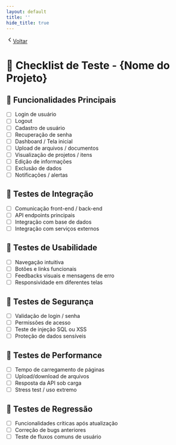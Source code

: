 ```yaml
---
layout: default
title: ''
hide_title: true
---
```


[  <svg width="18" height="18" viewBox="0 0 24 24" fill="none" aria-hidden="true" focusable="false" xmlns="http://www.w3.org/2000/svg">
    <path d="M15 18l-6-6 6-6" stroke="currentColor" stroke-width="2" stroke-linecap="round" stroke-linejoin="round"/>
  </svg>Voltar](../../readme.md)  

# 📝 Checklist de Teste - {Nome do Projeto}

## 🔹 Funcionalidades Principais
- [ ] Login de usuário
- [ ] Logout
- [ ] Cadastro de usuário
- [ ] Recuperação de senha
- [ ] Dashboard / Tela inicial
- [ ] Upload de arquivos / documentos
- [ ] Visualização de projetos / itens
- [ ] Edição de informações
- [ ] Exclusão de dados
- [ ] Notificações / alertas

## 🔹 Testes de Integração
- [ ] Comunicação front-end / back-end
- [ ] API endpoints principais
- [ ] Integração com base de dados
- [ ] Integração com serviços externos

## 🔹 Testes de Usabilidade
- [ ] Navegação intuitiva
- [ ] Botões e links funcionais
- [ ] Feedbacks visuais e mensagens de erro
- [ ] Responsividade em diferentes telas

## 🔹 Testes de Segurança
- [ ] Validação de login / senha
- [ ] Permissões de acesso
- [ ] Teste de injeção SQL ou XSS
- [ ] Proteção de dados sensíveis

## 🔹 Testes de Performance
- [ ] Tempo de carregamento de páginas
- [ ] Upload/download de arquivos
- [ ] Resposta da API sob carga
- [ ] Stress test / uso extremo

## 🔹 Testes de Regressão
- [ ] Funcionalidades críticas após atualização
- [ ] Correção de bugs anteriores
- [ ] Teste de fluxos comuns de usuário
